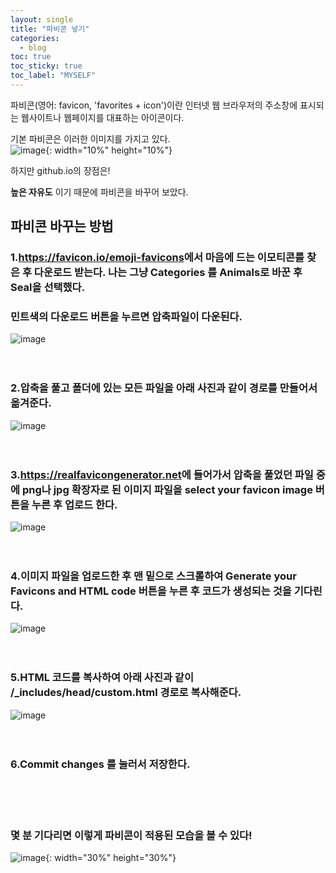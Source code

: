 ```yaml
---
layout: single
title: "파비콘 넣기"
categories:
  - blog
toc: true
toc_sticky: true
toc_label: "MYSELF"
---
```



파비콘(영어: favicon, 'favorites + icon')이란 인터넷 웹 브라우저의 주소창에 표시되는 웹사이트나 웹페이지를 대표하는 아이콘이다. <br>

기본 파비콘은 이러한 이미지를 가지고 있다.<br>
![image](https://user-images.githubusercontent.com/108711033/178106480-d7149f33-bc0c-48f7-a4fb-72e3b8e85347.png){: width="10%" height="10%"}

하지만 github.io의 장점은!

**높은 자유도** 이기 때문에 파비콘을 바꾸어 보았다.

## 파비콘 바꾸는 방법


### 1.<https://favicon.io/emoji-favicons>에서 마음에 드는 이모티콘를 찾은 후 다운로드 받는다. 나는 그냥 Categories 를 Animals로 바꾼 후 Seal을 선택했다.
### 민트색의 다운로드 버튼을 누르면 압축파일이 다운된다.
![image](https://user-images.githubusercontent.com/108711033/178107016-5334ff9e-7f89-4c59-a20a-e060231d13ae.png)
<br><br><br>

### 2.압축을 풀고 폴더에 있는 **모든 파일**을 아래 사진과 같이 경로를 만들어서 옮겨준다.
![image](https://user-images.githubusercontent.com/108711033/178106901-736ca8a5-14fe-4e5a-9164-411972e765ed.png)
<br><br><br>

### 3.<https://realfavicongenerator.net>에 들어가서 압축을 풀었던 파일 중에 png나 jpg 확장자로 된 이미지 파일을 select your favicon image 버튼을 누른 후 업로드 한다.
![image](https://user-images.githubusercontent.com/108711033/178107116-2fbe9935-f25f-4c02-81af-29bfc2469749.png)
<br><br><br>

### 4.이미지 파일을 업로드한 후 맨 밑으로 스크롤하여 Generate your Favicons and HTML code 버튼을 누른 후 코드가 생성되는 것을 기다린다. 
![image](https://user-images.githubusercontent.com/108711033/178107153-08f6728b-7b8c-46b8-af88-42c4a7593364.png)
<br><br><br>

### 5.HTML 코드를 복사하여 아래 사진과 같이 **/_includes/head/custom.html** 경로로 복사해준다.
![image](https://user-images.githubusercontent.com/108711033/178107217-f252de20-75df-47e8-be3a-655d1e594958.png)
<br><br><br>

### 6.Commit changes 를 눌러서 저장한다.
<br><br><br>

### 몇 분 기다리면 이렇게 파비콘이 적용된 모습을 볼 수 있다!

![image](https://user-images.githubusercontent.com/108711033/178109224-a1965d35-deff-430c-a41b-e9a63af526b4.png){: width="30%" height="30%"} 

